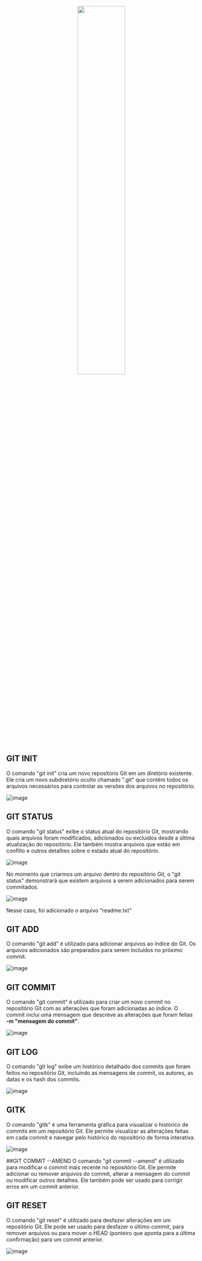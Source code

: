 <p align="center" width="100%">
  <img 
  width="50%" 
  src="https://user-images.githubusercontent.com/113546603/234576085-320f56f5-633a-4334-89e0-97176d8eb05a.png" />
</p>

## GIT INIT
O comando "git init" cria um novo repositório Git em um diretório existente. Ele cria um novo subdiretório oculto chamado ".git" que contém todos os arquivos necessários para controlar as versões dos arquivos no repositório.

![image](https://user-images.githubusercontent.com/113546603/234579075-2301c361-3aa9-43a7-9364-102e73aea3e2.png)

## GIT STATUS
O comando "git status" exibe o status atual do repositório Git, mostrando quais arquivos foram modificados, adicionados ou excluídos desde a última atualização do repositório. Ele também mostra arquivos que estão em conflito e outros detalhes sobre o estado atual do repositório.

![image](https://user-images.githubusercontent.com/113546603/234579953-97d24514-139a-4c27-83ef-fac87279a8a7.png)

No momento que criarmos um arquivo dentro do repositório Git, o "git status" demonstrará que existem arquivos a serem adicionados para serem commitados.

![image](https://user-images.githubusercontent.com/113546603/234580959-2e75ea69-a7e0-4c55-8fec-1133f39aa724.png)

Nesse caso, foi adicionado o arquivo "readme.txt"

## GIT ADD
O comando "git add" é utilizado para adicionar arquivos ao índice do Git. Os arquivos adicionados são preparados para serem incluídos no próximo commit.

![image](https://user-images.githubusercontent.com/113546603/234583720-41de80d7-576a-4b60-906f-f73f6d93ff4d.png)

## GIT COMMIT
O comando "git commit" é utilizado para criar um novo commit no repositório Git com as alterações que foram adicionadas ao índice. O commit inclui uma mensagem que descreve as alterações que foram feitas **-m "mensagem do commit"**.

![image](https://user-images.githubusercontent.com/113546603/234584310-3f608c0c-9636-4355-92b0-afd2bcb2a235.png)

## GIT LOG
O comando "git log" exibe um histórico detalhado dos commits que foram feitos no repositório Git, incluindo as mensagens de commit, os autores, as datas e os hash dos commits.

![image](https://user-images.githubusercontent.com/113546603/234589567-69660636-5e13-4d76-85af-9cb2ba4de26f.png)

## GITK
O comando "gitk" é uma ferramenta gráfica para visualizar o histórico de commits em um repositório Git. Ele permite visualizar as alterações feitas em cada commit e navegar pelo histórico do repositório de forma interativa.

![image](https://user-images.githubusercontent.com/113546603/234591965-e5d24c5c-57b3-43e9-9cd4-9a7ccd78d44d.png)

##GIT COMMIT --AMEND
O comando "git commit --amend" é utilizado para modificar o commit mais recente no repositório Git. Ele permite adicionar ou remover arquivos do commit, alterar a mensagem do commit ou modificar outros detalhes. Ele também pode ser usado para corrigir erros em um commit anterior.

## GIT RESET
O comando "git reset" é utilizado para desfazer alterações em um repositório Git. Ele pode ser usado para desfazer o último commit, para remover arquivos ou para mover o HEAD (ponteiro que aponta para a última confirmação) para um commit anterior.

![image](https://user-images.githubusercontent.com/113546603/234594925-bff41d81-7734-4599-af92-428ba43a75fe.png)

